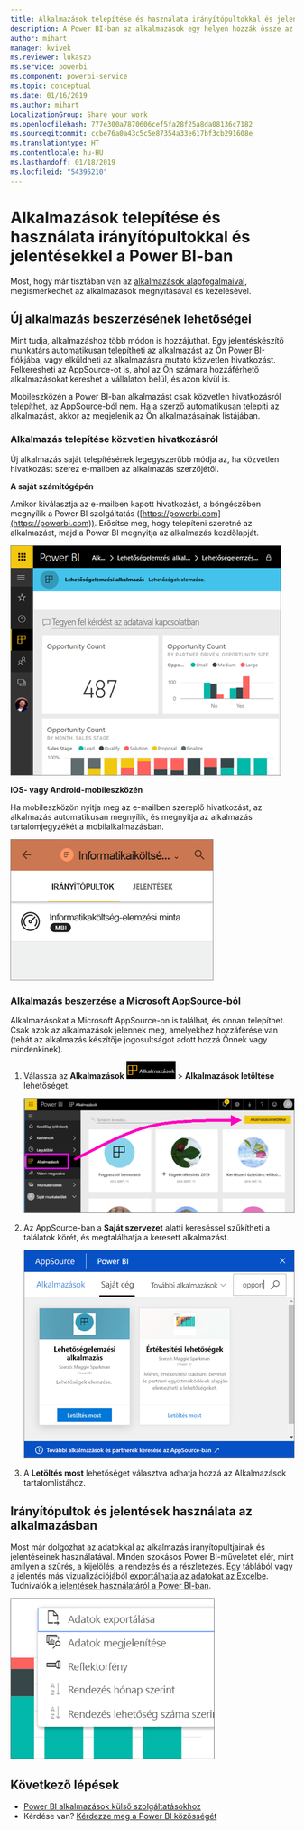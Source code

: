 ```yaml
---
title: Alkalmazások telepítése és használata irányítópultokkal és jelentésekkel a Power BI-ban
description: A Power BI-ban az alkalmazások egy helyen hozzák össze az összefüggő irányítópultokat és jelentéseket.
author: mihart
manager: kvivek
ms.reviewer: lukaszp
ms.service: powerbi
ms.component: powerbi-service
ms.topic: conceptual
ms.date: 01/16/2019
ms.author: mihart
LocalizationGroup: Share your work
ms.openlocfilehash: 777e300a7870606cef5fa28f25a8da08136c7182
ms.sourcegitcommit: ccbe76a0a43c5c5e87354a33e617bf3cb291608e
ms.translationtype: HT
ms.contentlocale: hu-HU
ms.lasthandoff: 01/18/2019
ms.locfileid: "54395210"
---
```

# <a name="install-and-use-apps-with-dashboards-and-reports-in-power-bi"></a>Alkalmazások telepítése és használata irányítópultokkal és jelentésekkel a Power BI-ban
Most, hogy már tisztában van az [alkalmazások alapfogalmaival](end-user-apps.md), megismerkedhet az alkalmazások megnyitásával és kezelésével. 

## <a name="ways-to-get-a-new-app"></a>Új alkalmazás beszerzésének lehetőségei
Mint tudja, alkalmazáshoz több módon is hozzájuthat. Egy jelentéskészítő munkatárs automatikusan telepítheti az alkalmazást az Ön Power BI-fiókjába, vagy elküldheti az alkalmazásra mutató közvetlen hivatkozást. Felkeresheti az AppSource-ot is, ahol az Ön számára hozzáférhető alkalmazásokat kereshet a vállalaton belül, és azon kívül is. 

Mobileszközén a Power BI-ban alkalmazást csak közvetlen hivatkozásról telepíthet, az AppSource-ból nem. Ha a szerző automatikusan telepíti az alkalmazást, akkor az megjelenik az Ön alkalmazásainak listájában.

### <a name="install-an-app-from-a-direct-link"></a>Alkalmazás telepítése közvetlen hivatkozásról
Új alkalmazás saját telepítésének legegyszerűbb módja az, ha közvetlen hivatkozást szerez e-mailben az alkalmazás szerzőjétől.  

**A saját számítógépén** 

Amikor kiválasztja az e-mailben kapott hivatkozást, a böngészőben megnyílik a Power BI szolgáltatás ([https://powerbi.com](https://powerbi.com)). Erősítse meg, hogy telepíteni szeretné az alkalmazást, majd a Power BI megnyitja az alkalmazás kezdőlapját.

![Alkalmazás kezdőlapja a Power BI szolgáltatásban](./media/end-user-app-view/power-bi-app-landing-page-opportunity-480.png)

**iOS- vagy Android-mobileszközén** 

Ha mobileszközön nyitja meg az e-mailben szereplő hivatkozást, az alkalmazás automatikusan megnyílik, és megnyitja az alkalmazás tartalomjegyzékét a mobilalkalmazásban. 

![Alkalmazás-tartalomlista mobileszközön](./media/end-user-app-view/power-bi-app-index-it-spend-360.png)

### <a name="get-the-app-from-microsoft-appsource"></a>Alkalmazás beszerzése a Microsoft AppSource-ból
Alkalmazásokat a Microsoft AppSource-on is találhat, és onnan telepíthet. Csak azok az alkalmazások jelennek meg, amelyekhez hozzáférése van (tehát az alkalmazás készítője jogosultságot adott hozzá Önnek vagy mindenkinek).

1. Válassza az **Alkalmazások** ![Alkalmazások a bal oldali navigációs panelen](./media/end-user-apps/power-bi-apps-bar.png) > **Alkalmazások letöltése** lehetőséget. 
   
     ![Az Alkalmazások letöltése ikon](./media/end-user-app-view/power-bi-get-apps.png)
2. Az AppSource-ban a **Saját szervezet** alatti kereséssel szűkítheti a találatok körét, és megtalálhatja a keresett alkalmazást.
   
     ![Az AppSource-ban a Saját szervezet alatt](./media/end-user-app-view/power-bi-appsource-my-org.png)
3. A **Letöltés most** lehetőséget választva adhatja hozzá az Alkalmazások tartalomlistához. 

## <a name="interact-with-the-dashboards-and-reports-in-the-app"></a>Irányítópultok és jelentések használata az alkalmazásban
Most már dolgozhat az adatokkal az alkalmazás irányítópultjainak és jelentéseinek használatával. Minden szokásos Power BI-műveletet elér, mint amilyen a szűrés, a kijelölés, a rendezés és a részletezés. Egy táblából vagy a jelentés más vizualizációjából [exportálhatja az adatokat az Excelbe](end-user-export-data.md). Tudnivalók [a jelentések használatáról a Power BI-ban](end-user-reading-view.md). 

![Adatok exportálása Power BI-vizualizációból](./media/end-user-app-view/power-bi-service-export-data-visual.png)


## <a name="next-steps"></a>Következő lépések
* [Power BI alkalmazások külső szolgáltatásokhoz](end-user-connect-to-services.md)
* Kérdése van? [Kérdezze meg a Power BI közösségét](http://community.powerbi.com/)

